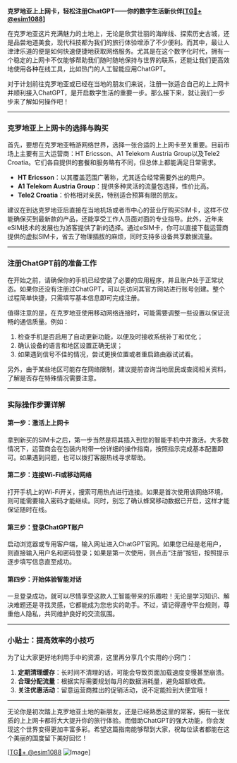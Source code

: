 **克罗地亚上上网卡，轻松注册ChatGPT——你的数字生活新伙伴[[TG💪+ @esim1088](https://t.me/s/esim1088)]**

在克罗地亚这片充满魅力的土地上，无论是欣赏壮丽的海岸线、探索历史古城，还是品尝地道美食，现代科技都为我们的旅行体验增添了不少便利。而其中，最让人津津乐道的便是如何快速便捷地获取网络服务。尤其是在这个数字化时代，拥有一个稳定的上网卡不仅能够帮助我们随时随地保持与世界的联系，还能让我们更高效地使用各种在线工具，比如热门的人工智能应用ChatGPT。

对于计划前往克罗地亚或已经在当地的朋友们来说，注册一张适合自己的上上网卡并顺利接入ChatGPT，是开启数字生活的重要一步。那么接下来，就让我们一步步来了解如何操作吧！

---

### 克罗地亚上上网卡的选择与购买

首先，要想在克罗地亚畅游网络世界，选择一张合适的上上网卡至关重要。目前市场上主要有三大运营商：HT Ericsson、A1 Telekom Austria Group以及Tele2 Croatia。它们各自提供的套餐和服务略有不同，但总体上都能满足日常需求。

- **HT Ericsson**：以其覆盖范围广著称，尤其适合经常需要外出的用户。
- **A1 Telekom Austria Group**：提供多种灵活的流量包选择，性价比高。
- **Tele2 Croatia**：价格相对亲民，特别适合预算有限的朋友。

建议在到达克罗地亚后直接在当地机场或者市中心的营业厅购买SIM卡，这样不仅能确保买到最新款的产品，还能享受工作人员面对面的专业指导。此外，近年来eSIM技术的发展也为游客提供了新的选择。通过eSIM卡，你可以直接下载运营商提供的虚拟SIM卡，省去了物理插拔的麻烦，同时支持多设备共享数据流量。

---

### 注册ChatGPT前的准备工作

在开始之前，请确保你的手机已经安装了必要的应用程序，并且账户处于正常状态。如果你还没有注册过ChatGPT，可以先访问其官方网站进行账号创建。整个过程简单快捷，只需填写基本信息即可完成注册。

值得注意的是，在克罗地亚使用移动网络连接时，可能需要调整一些设置以保证流畅的通信质量。例如：

1. 检查手机是否启用了自动更新功能，以便及时接收系统补丁和优化；
2. 确认设备的语言和地区设置正确无误；
3. 如果遇到信号不佳的情况，尝试更换位置或者重启路由器试试看。

另外，由于某些地区可能存在网络限制，建议提前咨询当地居民或查阅相关资料，了解是否存在特殊情况需要注意。

---

### 实际操作步骤详解

#### 第一步：激活上上网卡
拿到新买的SIM卡之后，第一步当然是将其插入到您的智能手机中并激活。大多数情况下，运营商会在包装内附带一份详细的操作指南，按照指示完成基本配置即可。如果遇到问题，也可以拨打客服热线寻求帮助。

#### 第二步：连接Wi-Fi或移动网络
打开手机上的Wi-Fi开关，搜索可用热点进行连接。如果是首次使用该网络环境，则可能需要输入密码才能继续。同时，别忘了确认蜂窝移动数据已开启，这样才能保证随时在线。

#### 第三步：登录ChatGPT账户
启动浏览器或专用客户端，输入网址进入ChatGPT官网。如果您已经是老用户，则直接输入用户名和密码登录；如果是第一次使用，则点击“注册”按钮，按照提示逐步填写信息直至成功。

#### 第四步：开始体验智能对话
一旦登录成功，就可以尽情享受这款人工智能带来的乐趣啦！无论是学习知识、解决难题还是寻找灵感，它都能成为您忠实的助手。不过，请记得遵守平台规则，尊重他人隐私，共同维护良好的交流氛围。

---

### 小贴士：提高效率的小技巧

为了让大家更好地利用手中的资源，这里再分享几个实用的小窍门：

1. **定期清理缓存**：长时间不清理的话，可能会导致页面加载速度变慢甚至崩溃。
2. **合理分配流量**：根据实际需要规划每月的数据消耗量，避免超额收费。
3. **关注优惠活动**：留意运营商推出的促销活动，说不定能捡到大便宜哦！

---

无论你是初次踏上克罗地亚土地的新朋友，还是已经熟悉这里的常客，拥有一张优质的上上网卡都将大大提升你的旅行体验。而借助ChatGPT的强大功能，你会发现这个世界变得更加丰富多彩。希望这篇指南能够帮到大家，祝每位读者都能在这个美丽的国度留下美好回忆！

[[TG💪+ @esim1088](https://t.me/s/esim1088) ![Image](https://i.postimg.cc/4NQfJmqS/Snipaste-2025-05-13-00-14-12.png)]